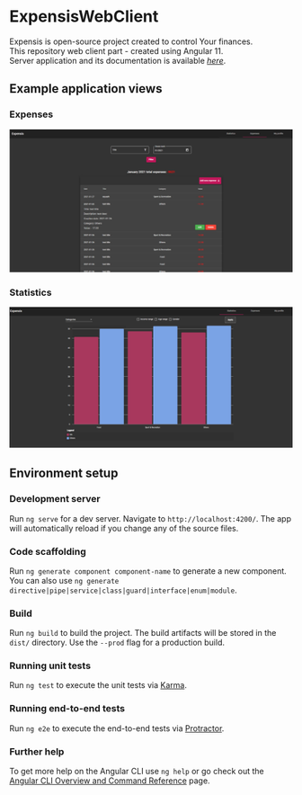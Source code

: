 # ExpensisWebClient

Expensis is open-source project created to control Your finances.   
This repository web client part - created using Angular 11.  
Server application and its documentation is available [*here*](https://github.com/PKapski/Expensis-server).  
## Example application views
### Expenses
![Expenses page](src/assets/expenses_view.png "Expenses page.")  
### Statistics
![Statistics page](src/assets/stats_view.png "Statistics page.")  
## Environment setup
### Development server

Run `ng serve` for a dev server. Navigate to `http://localhost:4200/`. The app will automatically reload if you change any of the source files.

### Code scaffolding

Run `ng generate component component-name` to generate a new component. You can also use `ng generate directive|pipe|service|class|guard|interface|enum|module`.

### Build

Run `ng build` to build the project. The build artifacts will be stored in the `dist/` directory. Use the `--prod` flag for a production build.

### Running unit tests

Run `ng test` to execute the unit tests via [Karma](https://karma-runner.github.io).

### Running end-to-end tests

Run `ng e2e` to execute the end-to-end tests via [Protractor](http://www.protractortest.org/).

### Further help

To get more help on the Angular CLI use `ng help` or go check out the [Angular CLI Overview and Command Reference](https://angular.io/cli) page.
